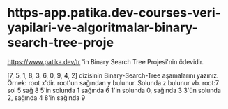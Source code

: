 # https-app.patika.dev-courses-veri-yapilari-ve-algoritmalar-binary-search-tree-proje
https://www.patika.dev/tr 'in Binary Search Tree Projesi'nin ödevidir. 

[7, 5, 1, 8, 3, 6, 0, 9, 4, 2] dizisinin Binary-Search-Tree aşamalarını yazınız.
Örnek: root x'dir. root'un sağından y bulunur. Solunda z bulunur vb.
root:7 sol 5 sağ 8
5'in solunda 1 sağında 6
1'in solunda 0, sağında 3
3'ün solunda 2, sağında 4
8'in sağında 9 
